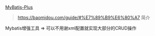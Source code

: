 [MyBatis-Plus](https://github.com/baomidou/mybatis-plus)

> https://baomidou.com/guide/#%E7%89%B9%E6%80%A7  简介

Mybatis增强工具 => 可以不用谢xml配置就实现大部分的CRUD操作